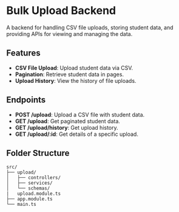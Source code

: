 # Bulk Upload Backend

A backend for handling CSV file uploads, storing student data, and providing APIs for viewing and managing the data.

## Features

- **CSV File Upload**: Upload student data via CSV.
- **Pagination**: Retrieve student data in pages.
- **Upload History**: View the history of file uploads.


## Endpoints

- **POST /upload**: Upload a CSV file with student data.
- **GET /upload**: Get paginated student data.
- **GET /upload/history**: Get upload history.
- **GET /upload/:id**: Get details of a specific upload.

## Folder Structure

```plaintext
src/
├── upload/
│   ├── controllers/
│   ├── services/
│   └── schemas/
|   upload.module.ts
├── app.module.ts
└── main.ts
